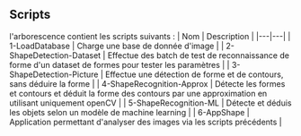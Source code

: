 ## Scripts

l'arborescence contient les scripts suivants :
| Nom  |  Description |
|---|---|
|  1-LoadDatabase | Charge une base de donnée d'image |
| 2-ShapeDetection-Dataset  | Effectue des batch de test de reconnaissance de forme d'un dataset de formes pour tester les paramètres |
|  3-ShapeDetection-Picture | Effectue une détection de forme et de contours, sans déduire la forme |
| 4-ShapeRecognition-Approx | Détecte les formes et contours et déduit la forme des contours par une approximation en utilisant uniquement openCV |
| 5-ShapeRecognition-ML | Détecte et déduis les objets selon un modèle de machine learning |
| 6-AppShape | Application permettant d'analyser des images via les scripts précédents |
